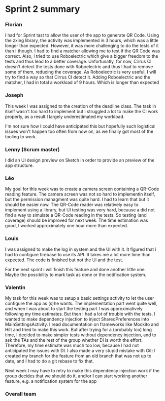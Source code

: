 Sprint 2 summary
================

### Florian
I had for Sprint tast to allow the user of the app to generate QR Code.
Using the zxing library, the activity was implemented in 3 hours, which was a little longer than expected.
However, it was more challenging to do the tests of it than I though. I had to find a matcher
allowing me to test if the QR Code was correct. Also, I tried to use Roboelectric which give a bigger
freedom to the tests and thus lead to a better coverage. Unfortunatly, for now, Cirrus CI doesn't
detect the tests done with Roboelectric and thus I had to remove some of them, reducing the coverage.
As Roboelectric is very useful, I will try to find a way so that Cirrus CI detect it.
Adding Roboelectric and the matcher, I had in total a workload of 9 hours. Which is longer than
expected


### Joseph

This week I was assigned to the creation of the deadline class.
The task in itself wasn't too hard to implement but I struggled a lot to make the CI work  properly,
as a result I largely underestimated my workload.

I'm not sure how I could have anticipated this but hopefully such logistical issues won't happen too
often from now on, as we finally got most of the tooling to work.

### Lenny (Scrum master)

I did an UI design preview on Sketch in order to provide an preview of the app structure. 

### Léo

My goal for this week was to create a camera screen containing a QR-Code reading feature.
The camera screen was not so hard to implementin itself, but the permission managment was quite hard.
I had to learn that but it should be easier now. The QR-Code reader was relatively easy to implement
using a library, but UI testing was very hard, because a did not find a way to simulate a QR-Code
reading in the tests. So testing (and coverage) should be improved for next week.
The time estimation was good, I worked approximately one hour more than expected.

### Louis

I was assigned to make the log in system and the UI with it.
It figured that i had to configure firebase to use its API.
It takes me a lot more time than expected. The code is finished but not the UI and the test.

For the next sprint i will finish this feature and done another little one. Maybe the possibility to
mark task as done or the notification system.

### Valentin
My task for this week was to setup a basic settings activity to let the user configure the app as (s)he wants.
The implementation part went quite well, and when I was about to start the testing part I was approximatively following my time estimates.
But then I had a lot of trouble with the tests. I wanted to make dependency injection to inject SharedPreferences into MainSettingsActivity.
I read documentation on frameworks like Mockito and Hilt and tried to make this work. But after trying for a (probably too) long time, I
decided to make simpler tests without dependency injection, and to ask the TAs and the rest of the group whether DI is
worth the effort. Therefore, my time estimate was much too low, because I had not anticipated the issues with DI.
I also made a very stupid mistake with Git: I created my branch for the feature from an old branch that was not up to date,
and I had to do a git rebase to fix that.

Next week I may have to retry to make this dependency injection work if the group decides that we should do it, and/or I can start working another feature,
e.g. a notification system for the app



### Overall team

